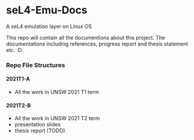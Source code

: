 # seL4-Emu-Docs
A seL4 emulation layer on Linux OS

This repo will contain all the documentions about this project.
The documentations including references, progress report and thesis statement etc. :D

### Repo File Structures

#### 2021T1-A

- All the work in UNSW 2021 T1 term

#### 2021T2-B

- All the work in UNSW 2021 T2 term
- presentation slides
- thesis report (TODO)

